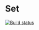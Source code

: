 # Set
[![Build status](https://ci.appveyor.com/api/projects/status/i7q41jfytc5kc2ly?svg=true)](https://ci.appveyor.com/project/123Batman123/set)

